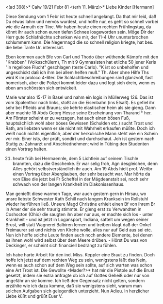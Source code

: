 <(ad 398)>* Calw 19/21 Febr 81
 <(erh 11. März)>*
Liebe Kinder [Hermann]

Diese Sendung vom 1 Febr ist heute schnell angelangt. Da that mir leid, daß Du etwas lahm und nervös wurdest, und hoffe nur, es geht so schnell vorbei wie die Armuth der Tine. Wir haben heute einen rechten Frühlingstag, da könnt ihr auch schon euren tiefen Schnee losgeworden sein. Möge Dir der Herr gute Schlafnächte schenken wie mir, der 11-4 Uhr ununterbrochen schlummern kann. Die Negermagd die so schnell religion kriegte, hat bes. die liebe Tante Ur. interessirt.

Eben kommen auch Bfe von Carl und Thodo über wüthende Kämpfe mit den "Krabben" (Volksschülern), Th mit 9 Gymnasisten hat etliche 50 jener Kerls "in regellose Flucht" geschlagen (teste Carlo). "K ist so unbeholfen und ungeschickt daß ich ihm bei allem helfen muß." Th. Aber ohne Hilfe Ths wird K im proloco 4-6ter. Die Schlachtbeschreibungen sind glanzvoll, fast homerisch, aber die Polizei kommt leider dazu und legt sich drein, wenn es eben am schönsten sich entwickelt.

Marie war also 15-17 in Basel und nahm ein logis in Müllerweg 126. Das ist vom Spalenthor nach links, stoßt an die Eisenbahn (ins Elsaß). Es gefiel ihr sehr bei Pfleids und Brauns; sie kehrte elastischer heim als sie gieng. Dann aber machte 18 Abds Georg Hesse seine Erscheinung von Tharand <Forst Akad. in Sachsen>* her. Am Förster scheint er zu verzagen, hat auch einen bösen Fuß, hauptsächlich wohl aber böses Gewissen (Schulden etc.) sucht Trost und Rath, am liebsten wenn er sie nicht mit Wahrheit erkaufen müßte. Doch ich weiß noch nichts eigentlich; aber der herkulische Mann steht wie ein Schein vor mir. Einer ists, der prüft, sondirt und durchschaut. Joh ist gestern nach Stuttg zu Zahnarzt und Abschiednehmen; wird in Tübing den Studenten einen Vortrag halten.

21. heute früh bei Hermaennle, dem 5 Lichtlein auf seinem Tischle brannten, dazu die Geschenke. Er war selig froh, Agn desgleichen, denn Alles gehört selbstverständlich ihr auch. Am 19 Abds hielt prof. Weitbr einen Vortrag über Aberglauben, der sehr besucht war. Mar hörte da von Elise die jetzt bei Fr Scheffel in der Mägdeanstalt sei, noch sehr schwach von der langen Krankheit im Diakonissenhaus.

Man genießt diese warmen Tage, war auch gestern gern in Hirsau, wo unsre liebste Schwester Kath Schill nach langem Kranksein im Rollstuhl wieder herführen ließ. Unsere Magd Christine erhielt einen Bf von ihrem Br in Amer der sie sehr traurig stimmte. Er gieng erst zu Verwandten in Coshocton (Ohio) die saugten ihn aber nur aus, er machte sich los - unter Krankheit - und ist jetzt in Logansport, Indiana, sattelt um wegen seiner Brust, will statt Wagnerei Balbiren lernen und treiben klagt daß der Onkel Freimaurer sei und nichts von Kirche wolle, alles nur auf Geld aus sei etc. 
Nun ich hoffe solche Leute finden auch noch andere Elemente, bei denen es ihnen wohl wird selbst über dem Meere drüben. - Hörst Du was von Deckinger, er scheint sich financiell bedrängt zu fühlen.

Ich habe harte Arbeit für den ind. Miss. Keppler eine Braut zu finden. Doch hoffe ich jetzt auf dem rechten Weg zu sein, wenigstens läßt das Nein, wenn es auch schon auf dem Weg sein sollte, auf sich warten was schon eine Art Trost ist. Die Gewollte <Mader?>* hat mir die Pistole auf die Brust gesetzt, indem sie extra anfragte ob ich auf Gottes Geheiß oder nur von ungefähr an sie komme. Ich ließ den Gegensatz nicht gelten, sondern erzählte wie ich dazu komme, daß sie wenigstens sieht, warum man solchen Aufgaben sich gelegentlich unterzieht. Nun Adieu. In herzlicher Liebe küßt und grüßt  Euer V.

